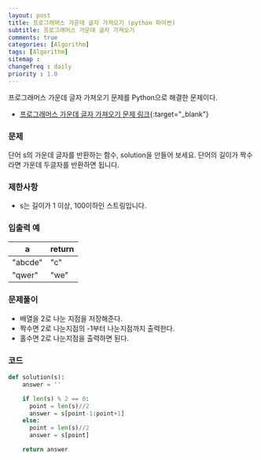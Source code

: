 ```yaml
---
layout: post
title: 프로그래머스 가운데 글자 가져오기 (python 파이썬)
subtitle: 프로그래머스 가운데 글자 가져오기
comments: true
categories: [Algorithm]
tags: [Algorithm]
sitemap :
changefreq : daily
priority : 1.0
---
```

프로그래머스 가운데 글자 가져오기 문제를 Python으로 해결한 문제이다.  

* [프로그래머스 가운데 글자 가져오기 문제 링크](https://programmers.co.kr/learn/courses/30/lessons/12903){:target="_blank"}

### 문제 
단어 s의 가운데 글자를 반환하는 함수, solution을 만들어 보세요. 단어의 길이가 짝수라면 가운데 두글자를 반환하면 됩니다.

### 제한사항
* s는 길이가 1 이상, 100이하인 스트링입니다.


### 입출력 예

|a|return|
|-----|-----|
|"abcde"|"c"|
|"qwer"|"we"|


### 문제풀이
* 배열을 2로 나눈 지점을 저장해준다.
* 짝수면 2로 나눈지점의 -1부터 나눈지점까지 출력한다.
* 홀수면 2로 나눈지점을 출력하면 된다.


### 코드
```python
def solution(s):
    answer = ''

    if len(s) % 2 == 0:
      point = len(s)//2
      answer = s[point-1:point+1]
    else:
      point = len(s)//2
      answer = s[point]

    return answer
```